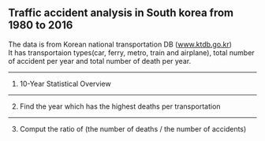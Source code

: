 ## Traffic accident analysis in South korea from 1980 to 2016 
  
The data is from Korean national transportation DB (www.ktdb.go.kr)  
It has transportaion types(car, ferry, metro, train and airplane), total number of accident per year and total number of death per year.
  
---
1. 10-Year Statistical Overview
  
---
2. Find the year which has the highest deaths per transportation
  
---
3. Comput the ratio of (the number of deaths / the number of accidents)
  
  
